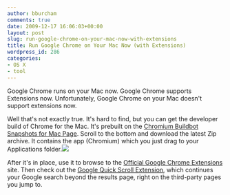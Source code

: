 ```yaml
---
author: bburcham
comments: true
date: 2009-12-17 16:06:03+00:00
layout: post
slug: run-google-chrome-on-your-mac-now-with-extensions
title: Run Google Chrome on Your Mac Now (with Extensions)
wordpress_id: 286
categories:
- OS X
- tool
---
```


Google Chrome runs on your Mac now. Google Chrome supports Extensions now. Unfortunately, Google Chrome on your Mac doesn't support extensions now.

Well that's not exactly true. It's hard to find, but you can get the developer build of Chrome for the Mac. It's prebuilt on the [Chromium Buildbot Snapshots for Mac Page](http://build.chromium.org/buildbot/snapshots/chromium-rel-mac/). Scroll to the bottom and download the latest Zip archive. It contains the app (Chromium) which you just drag to your Applications folder.[![](http://memerocket.files.wordpress.com/2009/12/screen-shot-2009-12-17-at-7-47-36-am1.png?w=300)](http://memerocket.files.wordpress.com/2009/12/screen-shot-2009-12-17-at-7-47-36-am1.png)

After it's in place, use it to browse to the [Official Google Chrome Extensions](https://chrome.google.com/extensions/) site. Then check out the [Google Quick Scroll Extension](https://chrome.google.com/extensions/detail/okanipcmceoeemlbjnmnbdibhgpbllgc), which continues your Google search beyond the results page, right on the third-party pages you jump to.
